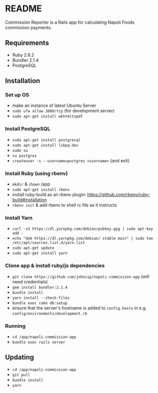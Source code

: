 # README

Commission Reporter is a Rails app for calculating Napoli Foods commission payments.

## Requirements

* Ruby 2.6.2
* Bundler 2.1.4
* PostgreSQL

## Installation

### Set up OS

* make an instance of latest Ubuntu Server
* `sudo ufw allow 3000/tcp` (for development server)
* `sudo apt-get install wkhtmltopdf`

### Install PostgreSQL

* `sudo apt-get install postgresql`
* `sudo apt-get install libpq-dev`
* `sudo su`
* `su postgres`
* `createuser -s --username=postgres <username>` (and exit)

### Install Ruby (using rbenv)

* `mkdir` & `chown` /app
* `sudo apt-get install rbenv`
* install ruby-build as an rbenv plugin: https://github.com/rbenv/ruby-build#installation
* `rbenv init` & add rbenv to shell rc file as it instructs

### Install Yarn

* `curl -sS https://dl.yarnpkg.com/debian/pubkey.gpg | sudo apt-key add -`
* `echo "deb https://dl.yarnpkg.com/debian/ stable main" | sudo tee /etc/apt/sources.list.d/yarn.list`
* `sudo apt-get update`
* `sudo apt-get install yarn`

### Clone app & install ruby/js dependencies

* `git clone https://github.com/johncip/napoli-commission-app` (will need credentials)
* `gem install bundler:2.1.4`
* `bundle install`
* `yarn install --check-files`
* `bundle exec rake db:setup`
* ensure that the server's hostname is added to `config.hosts` in e.g. `config/environments/development.rb`

### Running

* `cd /app/napoli-commission-app`
* `bundle exec rails server`

## Updating

* `cd /app/napoli-commission-app`
* `git pull`
* `bundle install`
* `yarn`
